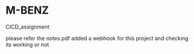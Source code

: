 # M-BENZ
CICD_assignment

please refer the notes.pdf
added a webhook for this project and checking its working or not
